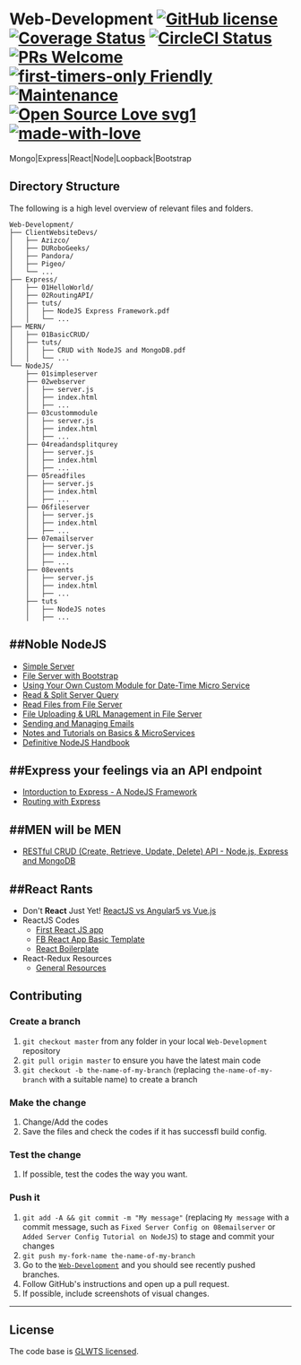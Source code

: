 # Web-Development  [![GitHub license](https://img.shields.io/badge/license-GLWTPL-blue.svg)](https://github.com/me-shaon/GLWTPL/blob/master/NSFW_LICENSE) [![Coverage Status](https://img.shields.io/badge/coverage-90%25-yellow.svg)]() [![CircleCI Status](https://circleci.com/gh/facebook/react.svg?style=shield&circle-token=:circle-token)](https://circleci.com/) [![PRs Welcome](https://img.shields.io/badge/PRs-welcome-brightgreen.svg)]() [![first-timers-only Friendly](https://img.shields.io/badge/first--timers--only-friendly-blue.svg)](http://www.firsttimersonly.com/) [![Maintenance](https://img.shields.io/badge/Maintained%3F-yes-green.svg)](https://github.com/SaadAAkash/Web-Development/graphs/commit-activity) [![Open Source Love svg1](https://badges.frapsoft.com/os/v1/open-source.svg?v=103)](https://github.com/ellerbrock/open-source-badges/) [![made-with-love](https://img.shields.io/badge/Made%20with-Love-1f425f.svg)](https://saadaakash.bitbucket.io/)
Mongo|Express|React|Node|Loopback|Bootstrap


## Directory Structure

The following is a high level overview of relevant files and folders.

```
Web-Development/
├── ClientWebsiteDevs/
│   ├── Azizco/
│   ├── DURoboGeeks/
│   ├── Pandora/
│   ├── Pigeo/
│   └── ...
├── Express/
│   ├── 01HelloWorld/
│   ├── 02RoutingAPI/  
│   ├── tuts/      
│   │   ├── NodeJS Express Framework.pdf
│   │   └── ...
├── MERN/
│   ├── 01BasicCRUD/  
│   ├── tuts/      
│   │   ├── CRUD with NodeJS and MongoDB.pdf
│   │   └── ...
└── NodeJS/    
    ├── 01simpleserver
    ├── 02webserver
    │   ├── server.js
    │   ├── index.html
    │   ├── ...    
    ├── 03custommodule
    │   ├── server.js
    │   ├── index.html
    │   ├── ... 
    ├── 04readandsplitqurey
    │   ├── server.js
    │   ├── index.html
    │   ├── ... 
    ├── 05readfiles
    │   ├── server.js
    │   ├── index.html
    │   ├── ... 
    ├── 06fileserver
    │   ├── server.js
    │   ├── index.html
    │   ├── ... 
    ├── 07emailserver
    │   ├── server.js
    │   ├── index.html
    │   ├── ... 
    ├── 08events
    │   ├── server.js
    │   ├── index.html
    │   ├── ... 
    ├── tuts
    │   ├── NodeJS notes
    │   ├── ...
```

##Noble NodeJS
---
* [Simple Server](https://github.com/SaadAAkash/-1/tree/master/NodeJS/01simpleserver)
* [File Server with Bootstrap](https://github.com/SaadAAkash/-1/tree/master/NodeJS/02webserver)
* [Using Your Own Custom Module for Date-Time Micro Service](https://github.com/SaadAAkash/-1/tree/master/NodeJS/03custommodule)
* [Read & Split Server Query](https://github.com/SaadAAkash/-1/tree/master/NodeJS/04ReadAndSplitQuery)
* [Read Files from File Server](https://github.com/SaadAAkash/-1/tree/master/NodeJS/05ReadFiles)
* [File Uploading & URL Management in File Server](https://github.com/SaadAAkash/-1/tree/master/NodeJS/06FileServer)
* [Sending and Managing Emails](https://github.com/SaadAAkash/-1/tree/master/NodeJS/07Email)
* [Notes and Tutorials on Basics & MicroServices](https://github.com/SaadAAkash/-1/tree/master/NodeJS/tuts)
* [Definitive NodeJS Handbook](https://medium.freecodecamp.org/the-definitive-node-js-handbook-6912378afc6e)

##Express your feelings via an API endpoint
---
* [Intorduction to Express - A NodeJS Framework](https://github.com/SaadAAkash/-1/tree/master/Express/01HelloWorld)
* [Routing with Express](https://github.com/SaadAAkash/-1/tree/master/Express/02RoutingAPI)

##MEN will be MEN
---
* [RESTful CRUD (Create, Retrieve, Update, Delete) API - Node.js, Express and MongoDB](https://github.com/SaadAAkash/-1/tree/master/MERN/01BasicCRUD)

##React Rants
---
* Don't **React** Just Yet! [ReactJS vs Angular5 vs Vue.js](https://medium.com/@TechMagic/reactjs-vs-angular5-vs-vue-js-what-to-choose-in-2018-b91e028fa91d)
* ReactJS Codes
  * [First React JS app](https://github.com/avastamin/miib-reactjs-fundamental)
  * [FB React App Basic Template](https://github.com/facebook/create-react-app)
  * [React Boilerplate](https://github.com/react-boilerplate/react-boilerplate)
* React-Redux Resources
  * [General Resources](https://github.com/enaqx/awesome-react)

## Contributing

### Create a branch

1.  `git checkout master` from any folder in your local `Web-Development`
    repository
1.  `git pull origin master` to ensure you have the latest main code
1.  `git checkout -b the-name-of-my-branch` (replacing `the-name-of-my-branch`
    with a suitable name) to create a branch

### Make the change

1.  Change/Add the codes
1.  Save the files and check the codes if it has successfl build config.

### Test the change

1.  If possible, test the codes the way you want.

### Push it

1.  `git add -A && git commit -m "My message"` (replacing `My message` with a
    commit message, such as `Fixed Server Config on 08emailserver` or `Added Server Config Tutorial on NodeJS`) to stage and commit
    your changes
1.  `git push my-fork-name the-name-of-my-branch`
1.  Go to the
    [`Web-Development`](https://github.com/SaadAAkash/Web-Development)
    and you should see recently pushed branches.
1.  Follow GitHub's instructions and open up a pull request.
1.  If possible, include screenshots of visual changes.

---

## License

The code base is [GLWTS licensed](https://github.com/me-shaon/GLWTPL/blob/master/NSFW_LICENSE).